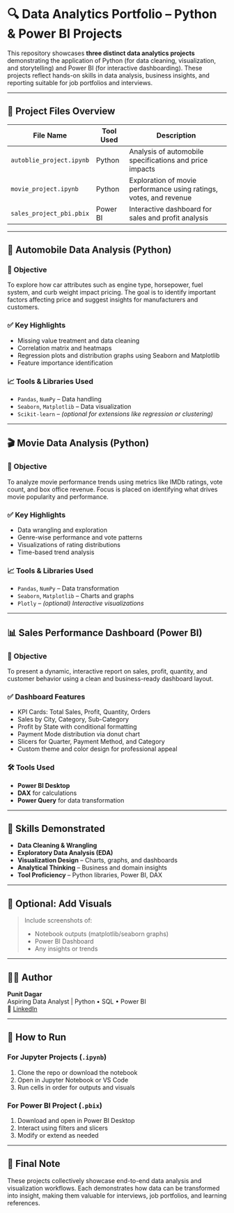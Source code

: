 # 🔍 Data Analytics Portfolio – Python & Power BI Projects

This repository showcases **three distinct data analytics projects** demonstrating the application of Python (for data cleaning, visualization, and storytelling) and Power BI (for interactive dashboarding). These projects reflect hands-on skills in data analysis, business insights, and reporting suitable for job portfolios and interviews.

---

## 📁 Project Files Overview

| File Name                | Tool Used     | Description                                      |
|--------------------------|---------------|--------------------------------------------------|
| `autoblie_project.ipynb` | Python        | Analysis of automobile specifications and price impacts |
| `movie_project.ipynb`    | Python        | Exploration of movie performance using ratings, votes, and revenue |
| `sales_project_pbi.pbix` | Power BI      | Interactive dashboard for sales and profit analysis |

---

## 🚗 Automobile Data Analysis (Python)

### 🔧 Objective
To explore how car attributes such as engine type, horsepower, fuel system, and curb weight impact pricing. The goal is to identify important factors affecting price and suggest insights for manufacturers and customers.

### ✅ Key Highlights
- Missing value treatment and data cleaning
- Correlation matrix and heatmaps
- Regression plots and distribution graphs using Seaborn and Matplotlib
- Feature importance identification

### 📈 Tools & Libraries Used
- `Pandas`, `NumPy` – Data handling  
- `Seaborn`, `Matplotlib` – Data visualization  
- `Scikit-learn` – *(optional for extensions like regression or clustering)*

---

## 🎬 Movie Data Analysis (Python)

### 🎯 Objective
To analyze movie performance trends using metrics like IMDb ratings, vote count, and box office revenue. Focus is placed on identifying what drives movie popularity and performance.

### ✅ Key Highlights
- Data wrangling and exploration
- Genre-wise performance and vote patterns
- Visualizations of rating distributions
- Time-based trend analysis

### 📈 Tools & Libraries Used
- `Pandas`, `NumPy` – Data transformation  
- `Seaborn`, `Matplotlib` – Charts and graphs  
- `Plotly` – *(optional) Interactive visualizations*

---

## 📊 Sales Performance Dashboard (Power BI)

### 🎯 Objective
To present a dynamic, interactive report on sales, profit, quantity, and customer behavior using a clean and business-ready dashboard layout.

### ✅ Dashboard Features
- KPI Cards: Total Sales, Profit, Quantity, Orders  
- Sales by City, Category, Sub-Category  
- Profit by State with conditional formatting  
- Payment Mode distribution via donut chart  
- Slicers for Quarter, Payment Method, and Category  
- Custom theme and color design for professional appeal

### 🛠 Tools Used
- **Power BI Desktop**  
- **DAX** for calculations  
- **Power Query** for data transformation  

---

## 🧠 Skills Demonstrated

- **Data Cleaning & Wrangling**  
- **Exploratory Data Analysis (EDA)**  
- **Visualization Design** – Charts, graphs, and dashboards  
- **Analytical Thinking** – Business and domain insights  
- **Tool Proficiency** – Python libraries, Power BI, DAX  

---

## 📸 Optional: Add Visuals

> Include screenshots of:  
> - Notebook outputs (matplotlib/seaborn graphs)  
> - Power BI Dashboard  
> - Any insights or trends  

---

## 👨‍💻 Author

**Punit Dagar**  
Aspiring Data Analyst | Python • SQL • Power BI  
📎 [LinkedIn](https://www.linkedin.com/in/punit-dagar-b06459288)

---

## 📎 How to Run

### For Jupyter Projects (`.ipynb`)
1. Clone the repo or download the notebook  
2. Open in Jupyter Notebook or VS Code  
3. Run cells in order for outputs and visuals  

### For Power BI Project (`.pbix`)
1. Download and open in Power BI Desktop  
2. Interact using filters and slicers  
3. Modify or extend as needed  

---

## 🏁 Final Note

These projects collectively showcase end-to-end data analysis and visualization workflows. Each demonstrates how data can be transformed into insight, making them valuable for interviews, job portfolios, and learning references.
